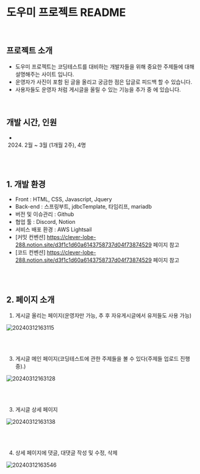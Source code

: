 # 도우미 프로젝트 README

<br>

## 프로젝트 소개

- 도우미 프로젝트는 코딩테스트를 대비하는 개발자들을 위해 중요한 주제들에 대해 설명해주는 사이트 입니다.
- 운영자가 사진이 포함 된 글을 올리고 궁금한 점은 답글로 피드백 할 수 있습니다.
- 사용자들도 운영자 처럼 게시글을 올릴 수 있는 기능을 추가 중 에 있습니다.

<br>

## 개발 시간, 인원

- 2024. 2월 ~ 3월 (1개월 2주), 4명

<br>
<br>

## 1. 개발 환경

- Front : HTML, CSS, Javascript, Jquery
- Back-end : 스프링부트, jdbcTemplate, 타임리프, mariadb
- 버전 및 이슈관리 : Github
- 협업 툴 : Discord, Notion
- 서비스 배포 환경 : AWS Lightsail
- [커밋 컨벤션] https://clever-lobe-288.notion.site/d3f1c1d60a6143758737d04f73874529 페이지 참고
- [코드 컨벤션] https://clever-lobe-288.notion.site/d3f1c1d60a6143758737d04f73874529 페이지 참고
<br>
<br>

## 2. 페이지 소개

1. 게시글 올리는 페이지(운영자만 가능, 추 후 자유게시글에서 유저들도 사용 가능)

![20240312163115](https://github.com/udidcs/doumi-proj/assets/46997884/f275c133-ea57-4294-818c-99cb03bbbefe)

<br>
<br>

3. 게시글 메인 페이지(코딩테스트에 관한 주제들을 볼 수 있다(주제들 업로드 진행 중).)

![20240312163128](https://github.com/udidcs/doumi-proj/assets/46997884/fc7cbb59-83d2-4d40-aadc-cc98f7e51ec8)

<br>
<br>

3. 게시글 상세 페이지

![20240312163138](https://github.com/udidcs/doumi-proj/assets/46997884/1896707b-722f-47c4-8e7e-3d16c8bd164e)

<br>
<br>

4. 상세 페이지에 댓글, 대댓글 작성 및 수정, 삭제

![20240312163546](https://github.com/udidcs/doumi-proj/assets/46997884/586b30cb-20ca-440f-bbc2-20366551a4a4)

